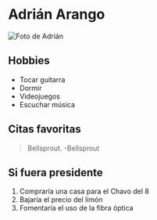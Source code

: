 # Adrián Arango

![Foto de Adrián](https://scontent.flim5-2.fna.fbcdn.net/v/t1.0-9/32349883_1581650795265445_1675704103537213440_n.jpg?_nc_cat=103&_nc_oc=AQnoSKAISy_K66f5CwpRNRZh79pvcxaCZcouEwjyJMoii7elLa4xQ_yMwjLeduIgtnE&_nc_ht=scontent.flim5-2.fna&oh=295619701a429f2a939389a35fafef5f&oe=5E1CD8D4 "Foto de Adrián en un disfraz del monstruo come-galletas")

## Hobbies 

* Tocar guitarra
* Dormir
* Videojuegos
* Escuchar música

## Citas favoritas

> Bellsprout. -Bellsprout

## Si fuera presidente

1. Compraría una casa para el Chavo del 8
2. Bajaría el precio del limón
3. Fomentaría el uso de la fibra óptica